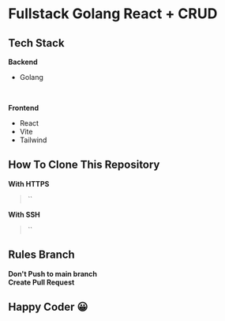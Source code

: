 # Fullstack Golang React + CRUD
## Tech Stack
**Backend**
- Golang

<br>

**Frontend**
- React
- Vite
- Tailwind

## How To Clone This Repository
**With HTTPS**
> ``

**With SSH**
> ``

## Rules Branch
**Don't Push to main branch**
<br>
**Create Pull Request**

## Happy Coder 😀
